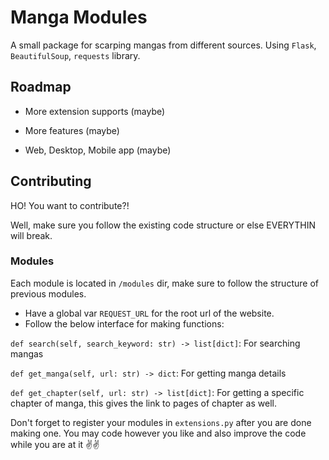 
# Manga Modules

A small package for scarping mangas from different sources. Using 
`Flask`, `BeautifulSoup`, `requests` library.


## Roadmap

- More extension supports (maybe)

- More features (maybe)

- Web, Desktop, Mobile app (maybe)


## Contributing

HO! You want to contribute?!

Well, make sure you follow the existing code structure or else EVERYTHIN will break.

### Modules

Each module is located in `/modules` dir, make sure to follow the structure of previous modules.

- Have a global var `REQUEST_URL` for the root url of the website.
- Follow the below interface for making functions:

`def search(self, search_keyword: str) -> list[dict]`: For searching mangas

`def get_manga(self, url: str) -> dict`: For getting manga details

`def get_chapter(self, url: str) -> list[dict]`: For getting a specific chapter of manga, this gives the link to pages of chapter as well.

Don't forget to register your modules in `extensions.py` after you are done making one. You may code however you like and also improve the code while you are at it ✌️✌️